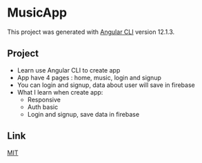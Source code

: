 # MusicApp

This project was generated with [Angular CLI](https://github.com/angular/angular-cli) version 12.1.3.

## Project
- Learn use Angular CLI to create app
- App have 4 pages : home, music, login and signup
- You can login and signup, data about user will save in firebase
- What I learn when create app:
    - Responsive
    - Auth basic
    - Login and signup, save data in firebase


## Link
[MIT](https://music-app-df2d4.web.app/)

